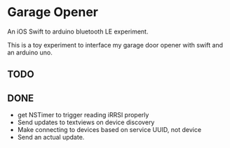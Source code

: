 
Garage Opener
=============

An iOS Swift to arduino bluetooth LE experiment.

This is a toy experiment to interface my garage door opener with swift and an arduino uno.

TODO
----

DONE
----
* get NSTimer to trigger reading iRRSI properly
* Send updates to textviews on device discovery
* Make connecting to devices based on service UUID, not device
* Send an actual update.
